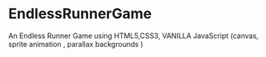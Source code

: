 # EndlessRunnerGame
An Endless Runner Game using HTML5,CSS3, VANILLA JavaScript (canvas, sprite animation , parallax backgrounds )
